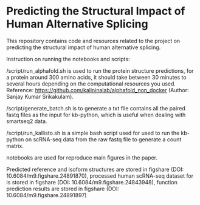 # Predicting the Structural Impact of Human Alternative Splicing

This repository contains code and resources related to the project on predicting the structural impact of human alternative splicing.

Instruction on running the notebooks and scripts:

/script/run_alphafold.sh is used to run the protein structure predictions, for a protein around 300 amino acids, it should take between 30 minutes to several hours depending on the computational resources you used. Reference: https://github.com/kalininalab/alphafold_non_docker (Author: Sanjay Kumar Srikakulam).

/script/generate_batch.sh is to generate a txt file contains all the paired fastq files as the input for kb-python, which is useful when dealing with smartseq2 data.

/script/run_kallisto.sh is a simple bash script used for used to run the kb-python on scRNA-seq data from the raw fastq file to generate a count matrix. 

notebooks are used for reproduce main figures in the paper.

Predicted reference and isoform structures are stored in figshare (DOI: 10.6084/m9.figshare.24891870), processed human scRNA-seq dataset for is stored in figshare (DOI: 10.6084/m9.figshare.24843948), function prediction results are stored in figshare (DOI: 10.6084/m9.figshare.24891897)
